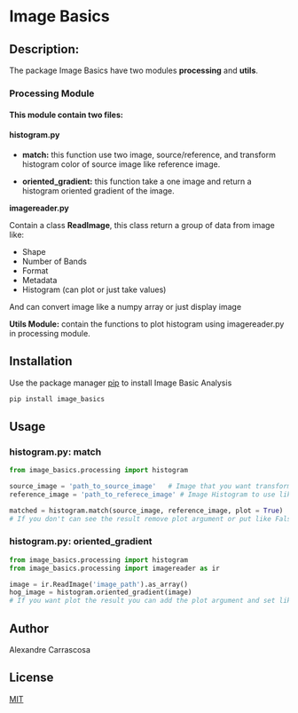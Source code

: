# Image Basics

## Description:

The package Image Basics have two modules **processing** and **utils**.

### Processing Module

#### This module contain two files:

#### **histogram.py**

- **match:** this function use two image, source/reference, and transform histogram color of source image like reference image.

- **oriented_gradient:** this function take a one image and return a histogram oriented gradient of the image.

**imagereader.py**

Contain a class **ReadImage**, this class return a group of data from image like:

- Shape
- Number of Bands
- Format
- Metadata
- Histogram (can plot or just take values)

And can convert image like a numpy array or just display image

**Utils Module:** contain the functions to plot histogram using imagereader.py in processing module.

## Installation

Use the package manager [pip](https://pip.pypa.io/en/stable/) to install Image Basic Analysis

```bash
pip install image_basics
```

## Usage

### histogram.py: match

```python
from image_basics.processing import histogram

source_image = 'path_to_source_image'	# Image that you want transform
reference_image = 'path_to_referece_image' # Image Histogram to use like reference

matched = histogram.match(source_image, reference_image, plot = True)
# If you don't can see the result remove plot argument or put like False (default)
```

### histogram.py: oriented_gradient

``` python	
from image_basics.processing import histogram
from image_basics.processing import imagereader as ir

image = ir.ReadImage('image_path').as_array()
hog_image = histogram.oriented_gradient(image)
# If you want plot the result you can add the plot argument and set like True

```

## Author

Alexandre Carrascosa

## License
[MIT](https://choosealicense.com/licenses/mit/)